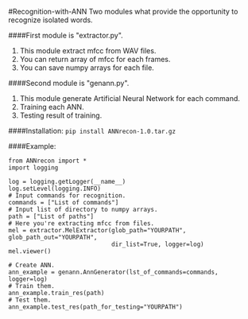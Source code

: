 #Recognition-with-ANN
Two modules what provide the opportunity to recognize isolated words.

####First module is "extractor.py".
1. This module extract mfcc from WAV files.
2. You can return array of mfcc for each frames.
3. You can save numpy arrays for each file.

####Second module is "genann.py".
1. This module generate Artificial Neural Network for each command.
2. Training each ANN.
3. Testing result of training.

####Installation:
```pip install ANNrecon-1.0.tar.gz```

####Example:
```
from ANNrecon import *
import logging

log = logging.getLogger(__name__)
log.setLevel(logging.INFO)
# Input commands for recognition.
commands = ["List of commands"]
# Input list of directory to numpy arrays.
path = ["List of paths"]
# Here you're extracting mfcc from files.
mel = extractor.MelExtractor(glob_path="YOURPATH", glob_path_out="YOURPATH",
                             dir_list=True, logger=log)
mel.viewer()

# Create ANN.
ann_example = genann.AnnGenerator(lst_of_commands=commands, logger=log)
# Train them.
ann_example.train_res(path)
# Test them.
ann_example.test_res(path_for_testing="YOURPATH")
```



